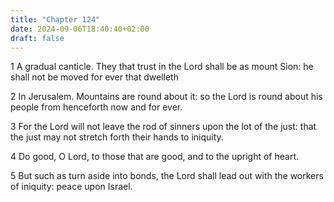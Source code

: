 ```yaml
---
title: "Chapter 124"
date: 2024-09-06T18:40:40+02:00
draft: false
---
```




1 A gradual canticle. They that trust in the Lord shall be as mount Sion: he shall not be moved for ever that dwelleth

2 In Jerusalem. Mountains are round about it: so the Lord is round about his people from henceforth now and for ever.

3 For the Lord will not leave the rod of sinners upon the lot of the just: that the just may not stretch forth their hands to iniquity.

4 Do good, O Lord, to those that are good, and to the upright of heart.

5 But such as turn aside into bonds, the Lord shall lead out with the workers of iniquity: peace upon Israel.

